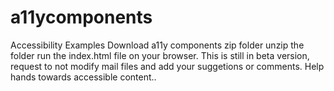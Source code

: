 # a11ycomponents
Accessibility Examples
Download a11y components zip folder
unzip the folder
run the index.html file on your browser.
This is still in beta version, request to not modify mail files and add your suggetions or comments.
Help hands towards accessible content..
